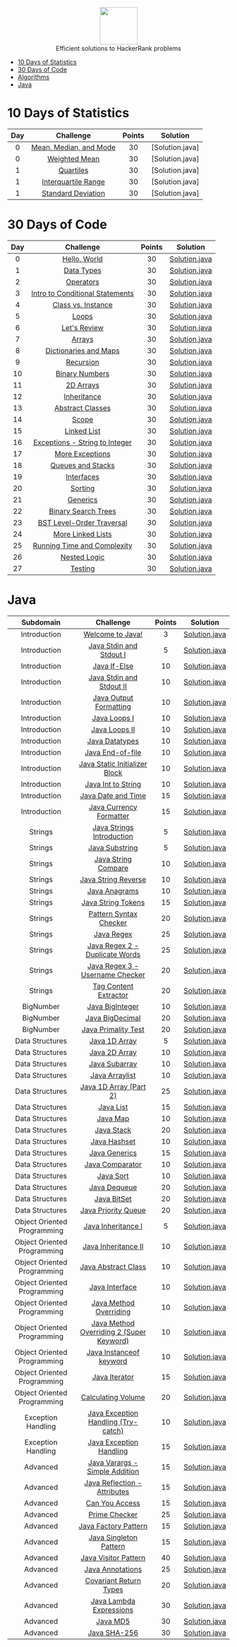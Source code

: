 <p align="center">
    <a href="https://www.hackerrank.com/GIIRRII">
        <img height=85 src="https://d3keuzeb2crhkn.cloudfront.net/hackerrank/assets/styleguide/logo_wordmark-f5c5eb61ab0a154c3ed9eda24d0b9e31.svg">
    </a>
    <br> Efficient solutions to HackerRank problems
</p>

* [10 Days of Statistics](#10-days-of-statistics)
* [30 Days of Code](#30-days-of-code)
* [Algorithms](#algorithms)
* [Java](#java)


# 10 Days of Statistics

| Day |                                                          Challenge                                                         | Points |                                                                                          Solution                                                                                         |
|:---:|:--------------------------------------------------------------------------------------------------------------------------:|:------:|:-----------------------------------------------------------------------------------------------------------------------------------------------------------------------------------------:|
|  0  | [Mean, Median, and Mode](https://www.hackerrank.com/challenges/s10-basic-statistics)                                       |   30   | [Solution.java]
|  0  | [Weighted Mean](https://www.hackerrank.com/challenges/s10-weighted-mean)                                                   |   30   | [Solution.java]
|  1  | [Quartiles](https://www.hackerrank.com/challenges/s10-quartiles)                                                           |   30   | [Solution.java]
|  1  | [Interquartile Range](https://www.hackerrank.com/challenges/s10-interquartile-range)                                       |   30   | [Solution.java]
|  1  | [Standard Deviation](https://www.hackerrank.com/challenges/s10-standard-deviation)                                         |   30   | [Solution.java]



# 30 Days of Code

| Day |                                                Challenge                                                | Points |                                                                                   Solution                                                                                  |
|:---:|:-------------------------------------------------------------------------------------------------------:|:------:|:---------------------------------------------------------------------------------------------------------------------------------------------------------------------------:|
|  0  | [Hello, World](https://www.hackerrank.com/challenges/30-hello-world)                                    |   30   | [Solution.java]()                       |
|  1  | [Data Types](https://www.hackerrank.com/challenges/30-data-types)                                       |   30   | [Solution.java]()                           |
|  2  | [Operators](https://www.hackerrank.com/challenges/30-operators)                                         |   30   | [Solution.java]()                              |
|  3  | [Intro to Conditional Statements](https://www.hackerrank.com/challenges/30-conditional-statements)      |   30   | [Solution.java]()  |
|  4  | [Class vs. Instance](https://www.hackerrank.com/challenges/30-class-vs-instance)                        |   30   | [Solution.java]()                 |
|  5  | [Loops](https://www.hackerrank.com/challenges/30-loops)                                                 |   30   | [Solution.java]()                                  |
|  6  | [Let's Review](https://www.hackerrank.com/challenges/30-review-loop)                                    |   30   | [Solution.java]()                         |
|  7  | [Arrays](https://www.hackerrank.com/challenges/30-arrays)                                               |   30   | [Solution.java]()                                 |
|  8  | [Dictionaries and Maps](https://www.hackerrank.com/challenges/30-dictionaries-and-maps)                 |   30   | [Solution.java]()              |
|  9  | [Recursion](https://www.hackerrank.com/challenges/30-recursion)                                         |   30   | [Solution.java]()                              |
|  10 | [Binary Numbers](https://www.hackerrank.com/challenges/30-binary-numbers)                               |   30   | [Solution.java]()                       |
|  11 | [2D Arrays](https://www.hackerrank.com/challenges/30-2d-arrays)                                         |   30   | [Solution.java]()                            |
|  12 | [Inheritance](https://www.hackerrank.com/challenges/30-inheritance)                                     |   30   | [Solution.java]()                            |
|  13 | [Abstract Classes](https://www.hackerrank.com/challenges/30-abstract-classes)                           |   30   | [Solution.java]()                     |
|  14 | [Scope](https://www.hackerrank.com/challenges/30-scope)                                                 |   30   | [Solution.java]()                                  |
|  15 | [Linked List](https://www.hackerrank.com/challenges/30-linked-list)                                     |   30   | [Solution.java]()                          |
|  16 | [Exceptions - String to Integer](https://www.hackerrank.com/challenges/30-exceptions-string-to-integer) |   30   | [Solution.java]() |
|  17 | [More Exceptions](https://www.hackerrank.com/challenges/30-more-exceptions)                             |   30   | [Solution.java]()                      |
|  18 | [Queues and Stacks](https://www.hackerrank.com/challenges/30-queues-stacks)                             |   30   | [Solution.java]()                  |
|  19 | [Interfaces](https://www.hackerrank.com/challenges/30-interfaces)                                       |   30   | [Solution.java]()                             |
|  20 | [Sorting](https://www.hackerrank.com/challenges/30-sorting)                                             |   30   | [Solution.java]()                                |
|  21 | [Generics](https://www.hackerrank.com/challenges/30-generics)                                           |   30   | [Solution.java]()                               |
|  22 | [Binary Search Trees](https://www.hackerrank.com/challenges/30-binary-search-trees)                     |   30   | [Solution.java]()                |
|  23 | [BST Level-Order Traversal](https://www.hackerrank.com/challenges/30-binary-trees)                      |   30   | [Solution.java]()          |
|  24 | [More Linked Lists](https://www.hackerrank.com/challenges/30-linked-list-deletion)                      |   30   | [Solution.java]()                  |
|  25 | [Running Time and Complexity](https://www.hackerrank.com/challenges/30-running-time-and-complexity)     |   30   | [Solution.java]()      |
|  26 | [Nested Logic](https://www.hackerrank.com/challenges/30-nested-logic)                                   |   30   | [Solution.java]()                         |
|  27 | [Testing](https://www.hackerrank.com/challenges/30-testing)                                             |   30   | [Solution.java]()                                |


# Java

|          Subdomain          |                                                         Challenge                                                        | Points |                                                                                         Solution                                                                                        |
|:---------------------------:|:------------------------------------------------------------------------------------------------------------------------:|:------:|:---------------------------------------------------------------------------------------------------------------------------------------------------------------------------------------:|
|         Introduction        | [Welcome to Java!](https://www.hackerrank.com/challenges/welcome-to-java)                                                |    3   | [Solution.java]() |
|         Introduction        | [Java Stdin and Stdout I](https://www.hackerrank.com/challenges/java-stdin-and-stdout-1)                                 |    5   | [Solution.java]() |
|         Introduction        | [Java If-Else](https://www.hackerrank.com/challenges/java-if-else)                                                       |   10   | [Solution.java]() |
|         Introduction        | [Java Stdin and Stdout II](https://www.hackerrank.com/challenges/java-stdin-stdout)                                      |   10   | [Solution.java]() |
|         Introduction        | [Java Output Formatting](https://www.hackerrank.com/challenges/java-output-formatting)                                   |   10   | [Solution.java]() |
|         Introduction        | [Java Loops I](https://www.hackerrank.com/challenges/java-loops-i)                                                       |   10   | [Solution.java]() |
|         Introduction        | [Java Loops II](https://www.hackerrank.com/challenges/java-loops)                                                        |   10   | [Solution.java]() |
|         Introduction        | [Java Datatypes](https://www.hackerrank.com/challenges/java-datatypes)                                                   |   10   | [Solution.java]() |
|         Introduction        | [Java End-of-file](https://www.hackerrank.com/challenges/java-end-of-file)                                               |   10   | [Solution.java]() |
|         Introduction        | [Java Static Initializer Block](https://www.hackerrank.com/challenges/java-static-initializer-block)                     |   10   | [Solution.java]() |
|         Introduction        | [Java Int to String](https://www.hackerrank.com/challenges/java-int-to-string)                                           |   10   | [Solution.java]() |
|         Introduction        | [Java Date and Time](https://www.hackerrank.com/challenges/java-date-and-time)                                           |   15   | [Solution.java]() |
|         Introduction        | [Java Currency Formatter](https://www.hackerrank.com/challenges/java-currency-formatter)                                 |   15   | [Solution.java]() |
|           Strings           | [Java Strings Introduction](https://www.hackerrank.com/challenges/java-strings-introduction)                             |    5   | [Solution.java]() |
|           Strings           | [Java Substring](https://www.hackerrank.com/challenges/java-substring)                                                   |    5   | [Solution.java]() |
|           Strings           | [Java String Compare](https://www.hackerrank.com/challenges/java-string-compare)                                         |   10   | [Solution.java]() |
|           Strings           | [Java String Reverse](https://www.hackerrank.com/challenges/java-string-reverse)                                         |   10   | [Solution.java]() |
|           Strings           | [Java Anagrams](https://www.hackerrank.com/challenges/java-anagrams)                                                     |   10   | [Solution.java]() |
|           Strings           | [Java String Tokens](https://www.hackerrank.com/challenges/java-string-tokens)                                           |   15   | [Solution.java]() |
|           Strings           | [Pattern Syntax Checker](https://www.hackerrank.com/challenges/pattern-syntax-checker)                                   |   20   | [Solution.java]() |
|           Strings           | [Java Regex](https://www.hackerrank.com/challenges/java-regex)                                                           |   25   | [Solution.java]() |
|           Strings           | [Java Regex 2 - Duplicate Words](https://www.hackerrank.com/challenges/duplicate-word)                                   |   25   | [Solution.java]() |
|           Strings           | [Java Regex 3 - Username Checker](https://www.hackerrank.com/challenges/valid-username-checker)                          |   20   | [Solution.java]() |
|           Strings           | [Tag Content Extractor](https://www.hackerrank.com/challenges/tag-content-extractor)                                     |   20   | [Solution.java]() |
|          BigNumber          | [Java BigInteger](https://www.hackerrank.com/challenges/java-biginteger)                                                 |   10   | [Solution.java]() |
|          BigNumber          | [Java BigDecimal](https://www.hackerrank.com/challenges/java-bigdecimal)                                                 |   20   | [Solution.java]() |
|          BigNumber          | [Java Primality Test](https://www.hackerrank.com/challenges/java-primality-test)                                         |   20   | [Solution.java]() |
|       Data Structures       | [Java 1D Array](https://www.hackerrank.com/challenges/java-1d-array-introduction)                                        |    5   | [Solution.java]() |
|       Data Structures       | [Java 2D Array](https://www.hackerrank.com/challenges/java-2d-array)                                                     |   10   | [Solution.java]() |
|       Data Structures       | [Java Subarray](https://www.hackerrank.com/challenges/java-negative-subarray)                                            |   10   | [Solution.java]() |
|       Data Structures       | [Java Arraylist](https://www.hackerrank.com/challenges/java-arraylist)                                                   |   10   | [Solution.java]() |
|       Data Structures       | [Java 1D Array (Part 2)](https://www.hackerrank.com/challenges/java-1d-array)                                            |   25   | [Solution.java]() |
|       Data Structures       | [Java List](https://www.hackerrank.com/challenges/java-list)                                                             |   15   | [Solution.java]() |
|       Data Structures       | [Java Map](https://www.hackerrank.com/challenges/phone-book)                                                             |   10   | [Solution.java]() |
|       Data Structures       | [Java Stack](https://www.hackerrank.com/challenges/java-stack)                                                           |   20   | [Solution.java]() |
|       Data Structures       | [Java Hashset](https://www.hackerrank.com/challenges/java-hashset)                                                       |   10   | [Solution.java]() |
|       Data Structures       | [Java Generics](https://www.hackerrank.com/challenges/java-generics)                                                     |   15   | [Solution.java]() |
|       Data Structures       | [Java Comparator](https://www.hackerrank.com/challenges/java-comparator)                                                 |   10   | [Solution.java]() |
|       Data Structures       | [Java Sort](https://www.hackerrank.com/challenges/java-sort)                                                             |   10   | [Solution.java]() |
|       Data Structures       | [Java Dequeue](https://www.hackerrank.com/challenges/java-dequeue)                                                       |   20   | [Solution.java]() |
|       Data Structures       | [Java BitSet](https://www.hackerrank.com/challenges/java-bitset)                                                         |   20   | [Solution.java]() |
|       Data Structures       | [Java Priority Queue](https://www.hackerrank.com/challenges/java-priority-queue)                                         |   20   | [Solution.java]() |
| Object Oriented Programming | [Java Inheritance I](https://www.hackerrank.com/challenges/java-inheritance-1)                                           |    5   | [Solution.java]() |
| Object Oriented Programming | [Java Inheritance II](https://www.hackerrank.com/challenges/java-inheritance-2)                                          |   10   | [Solution.java]() |
| Object Oriented Programming | [Java Abstract Class](https://www.hackerrank.com/challenges/java-abstract-class)                                         |   10   | [Solution.java]() |
| Object Oriented Programming | [Java Interface](https://www.hackerrank.com/challenges/java-interface)                                                   |   10   | [Solution.java]() |
| Object Oriented Programming | [Java Method Overriding](https://www.hackerrank.com/challenges/java-method-overriding)                                   |   10   | [Solution.java]() |
| Object Oriented Programming | [Java Method Overriding 2 (Super Keyword)](https://www.hackerrank.com/challenges/java-method-overriding-2-super-keyword) |   10   | [Solution.java]() |
| Object Oriented Programming | [Java Instanceof keyword](https://www.hackerrank.com/challenges/java-instanceof-keyword)                                 |   10   | [Solution.java]() |
| Object Oriented Programming | [Java Iterator](https://www.hackerrank.com/challenges/java-iterator)                                                     |   15   | [Solution.java]() |
| Object Oriented Programming | [Calculating Volume](https://www.hackerrank.com/challenges/calculating-volume)                                           |   20   | [Solution.java]() |
|      Exception Handling     | [Java Exception Handling (Try-catch)](https://www.hackerrank.com/challenges/java-exception-handling-try-catch)           |   10   | [Solution.java]() |
|      Exception Handling     | [Java Exception Handling](https://www.hackerrank.com/challenges/java-exception-handling)                                 |   15   | [Solution.java]() |
|           Advanced          | [Java Varargs - Simple Addition](https://www.hackerrank.com/challenges/simple-addition-varargs)                          |   15   | [Solution.java]() |
|           Advanced          | [Java Reflection - Attributes](https://www.hackerrank.com/challenges/java-reflection-attributes)                         |   15   | [Solution.java]() |
|           Advanced          | [Can You Access](https://www.hackerrank.com/challenges/can-you-access)                                                   |   15   | [Solution.java]() |
|           Advanced          | [Prime Checker](https://www.hackerrank.com/challenges/prime-checker)                                                     |   25   | [Solution.java]() |
|           Advanced          | [Java Factory Pattern](https://www.hackerrank.com/challenges/java-factory)                                               |   15   | [Solution.java]() |
|           Advanced          | [Java Singleton Pattern](https://www.hackerrank.com/challenges/java-singleton)                                           |   15   | [Solution.java]() |
|           Advanced          | [Java Visitor Pattern](https://www.hackerrank.com/challenges/java-vistor-pattern)                                        |   40   | [Solution.java]() |
|           Advanced          | [Java Annotations](https://www.hackerrank.com/challenges/java-annotations)                                               |   25   | [Solution.java]() |
|           Advanced          | [Covariant Return Types](https://www.hackerrank.com/challenges/java-covariance)                                          |   20   | [Solution.java]() |
|           Advanced          | [Java Lambda Expressions](https://www.hackerrank.com/challenges/java-lambda-expressions)                                 |   30   | [Solution.java]() |
|           Advanced          | [Java MD5](https://www.hackerrank.com/challenges/java-md5)                                                               |   30   | [Solution.java]() |
|           Advanced          | [Java SHA-256](https://www.hackerrank.com/challenges/sha-256)                                                            |   30   | [Solution.java]()
